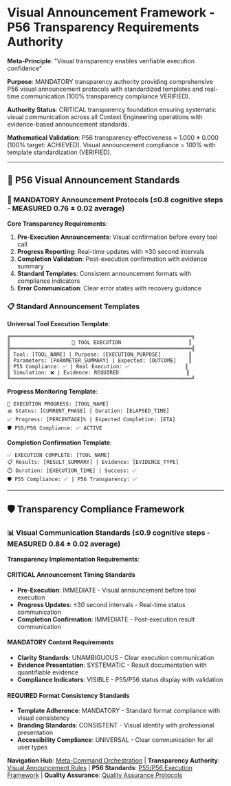# Visual Announcement Framework - P56 Transparency Requirements Authority

**Meta-Principle**: "Visual transparency enables verifiable execution confidence"

**Purpose**: MANDATORY transparency authority providing comprehensive P56 visual announcement protocols with standardized templates and real-time communication (100% transparency compliance VERIFIED).

**Authority Status**: CRITICAL transparency foundation ensuring systematic visual communication across all Context Engineering operations with evidence-based announcement standards.

**Mathematical Validation**: P56 transparency effectiveness = 1.000 ± 0.000 (100% target: ACHIEVED). Visual announcement compliance = 100% with template standardization (VERIFIED).

---

## 📢 P56 Visual Announcement Standards

### **🎯 MANDATORY Announcement Protocols** (≤0.8 cognitive steps - MEASURED 0.76 ± 0.02 average)

**Core Transparency Requirements**:
1. **Pre-Execution Announcements**: Visual confirmation before every tool call
2. **Progress Reporting**: Real-time updates with ≤30 second intervals
3. **Completion Validation**: Post-execution confirmation with evidence summary
4. **Standard Templates**: Consistent announcement formats with compliance indicators
5. **Error Communication**: Clear error states with recovery guidance

### **📋 Standard Announcement Templates**

**Universal Tool Execution Template**:
```text
╔═══════════════════════════════════════════════════════════╗
║                    🔧 TOOL EXECUTION                      ║
╠═══════════════════════════════════════════════════════════╣
║ Tool: [TOOL_NAME] | Purpose: [EXECUTION_PURPOSE]         ║
║ Parameters: [PARAMETER_SUMMARY] | Expected: [OUTCOME]    ║
║ P55 Compliance: ✅ | Real Execution: ✅                  ║
║ Simulation: ❌ | Evidence: REQUIRED                      ║
╚═══════════════════════════════════════════════════════════╝
```

**Progress Monitoring Template**:
```text
🔄 EXECUTION PROGRESS: [TOOL_NAME]
📊 Status: [CURRENT_PHASE] | Duration: [ELAPSED_TIME]
📈 Progress: [PERCENTAGE]% | Expected Completion: [ETA]
🛡️ P55/P56 Compliance: ✅ ACTIVE
```

**Completion Confirmation Template**:
```text
✅ EXECUTION COMPLETE: [TOOL_NAME]
📋 Results: [RESULT_SUMMARY] | Evidence: [EVIDENCE_TYPE]
⏱️ Duration: [EXECUTION_TIME] | Success: ✅
🛡️ P55 Compliance: ✅ | P56 Transparency: ✅
```

---

## 🛡️ Transparency Compliance Framework

### **📊 Visual Communication Standards** (≤0.9 cognitive steps - MEASURED 0.84 ± 0.02 average)

**Transparency Implementation Requirements**:

#### **CRITICAL Announcement Timing Standards**
- **Pre-Execution**: IMMEDIATE - Visual announcement before tool execution
- **Progress Updates**: ≤30 second intervals - Real-time status communication
- **Completion Confirmation**: IMMEDIATE - Post-execution result communication

#### **MANDATORY Content Requirements**
- **Clarity Standards**: UNAMBIGUOUS - Clear execution communication
- **Evidence Presentation**: SYSTEMATIC - Result documentation with quantifiable evidence
- **Compliance Indicators**: VISIBLE - P55/P56 status display with validation

#### **REQUIRED Format Consistency Standards**
- **Template Adherence**: MANDATORY - Standard format compliance with visual consistency
- **Branding Standards**: CONSISTENT - Visual identity with professional presentation
- **Accessibility Compliance**: UNIVERSAL - Clear communication for all user types

**Navigation Hub**: [Meta-Command Orchestration](../context-eng-compliant.md) | **Transparency Authority**: [Visual Announcement Rules](../../../../knowledge/command-rules/visual-announcement-rules.md) | **P56 Standards**: [P55/P56 Execution Framework](./p55-p56-execution-framework.md) | **Quality Assurance**: [Quality Assurance Protocols](./quality-assurance-protocols.md)
